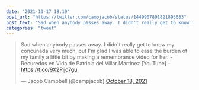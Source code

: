 ```yaml
---
date: "2021-10-17 18:19"
post_url: "https://twitter.com/campjacob/status/1449907891821895683"
post_text: "Sad when anybody passes away. I didn't really get to know my concuñada very much, but I'm glad I was able to ease the burden of my family a little bit by making a remembrance video for her. - Recuredos en Vida de Patricia del Villar Martinez [YouTube] - https://t.co/9X2Pijo7gu"
categories: "tweet"
---
```


<blockquote class="twitter-tweet"><p lang="en" dir="ltr">Sad when anybody passes away. I didn&#39;t really get to know my concuñada very much, but I&#39;m glad I was able to ease the burden of my family a little bit by making a remembrance video for her. - Recuredos en Vida de Patricia del Villar Martinez [YouTube] - <a href="https://t.co/9X2Pijo7gu">https://t.co/9X2Pijo7gu</a></p>&mdash; Jacob Campbell (@campjacob) <a href="https://twitter.com/campjacob/status/1449907891821895683?ref_src=twsrc%5Etfw">October 18, 2021</a></blockquote> <script async src="https://platform.twitter.com/widgets.js" charset="utf-8"></script> 
